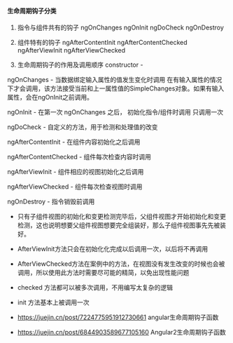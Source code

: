 
#### 生命周期钩子分类
1. 指令与组件共有的钩子
    ngOnChanges
    ngOnInit
    ngDoCheck
    ngOnDestroy

2. 组件特有的钩子
    ngAfterContentInit
    ngAfterContentChecked
    ngAfterViewInit
    ngAfterViewChecked


3. 生命周期钩子的作用及调用顺序
constructor - 

ngOnChanges - 当数据绑定输入属性的值发生变化时调用 在有输入属性的情况下才会调用，该方法接受当前和上一属性值的SimpleChanges对象。如果有输入属性，会在ngOnInit之前调用。

ngOnInit - 在第一次 ngOnChanges 之后，  初始化指令/组件时调用 只调用一次

ngDoCheck - 自定义的方法，用于检测和处理值的改变

ngAfterContentInit - 在组件内容初始化之后调用

ngAfterContentChecked - 组件每次检查内容时调用

ngAfterViewInit - 组件相应的视图初始化之后调用

ngAfterViewChecked - 组件每次检查视图时调用

ngOnDestroy - 指令销毁前调用

- 只有子组件视图的初始化和变更检测完毕后，父组件视图才开始初始化和变更检测，这也说明想要父组件视图想要完全组装好，那么子组件视图事先先被装好。
- AfterViewInit方法只会在初始化化完成以后调用一次，以后将不再调用
- AfterViewChecked方法在案例中的方法，在视图没有发生改变的时候也会被调用，所以使用此方法时需要尽可能的精简，以免出现性能问题

- checked 方法都可以被多次调用，不用编写太复杂的逻辑
- init 方法基本上被调用一次

-  https://juejin.cn/post/7224775951912730661 angular生命周期钩子函数
- https://juejin.cn/post/6844903589677105160 Angular2生命周期钩子函数